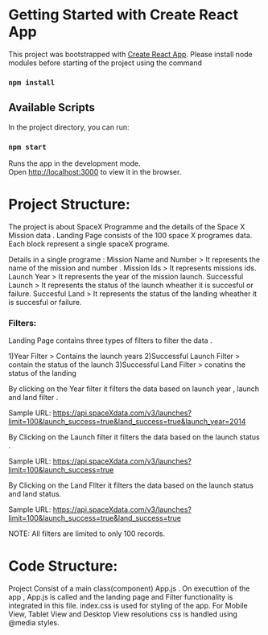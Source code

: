 # Getting Started with Create React App

This project was bootstrapped with [Create React App](https://github.com/facebook/create-react-app).
Please install node modules before starting of the project using the command 

### `npm install`

## Available Scripts

In the project directory, you can run:

### `npm start`

Runs the app in the development mode.\
Open [http://localhost:3000](http://localhost:3000) to view it in the browser.


# Project Structure:

The project is about SpaceX Programme and the details of the Space X Mission data .
Landing Page consists of the 100 space X programes data.
Each block represent a single spaceX programe.

Details in a single programe :
Mission Name and Number > It represents the name of the mission and number . 
Mission Ids > It represents missions ids.
Launch Year > It represents the year of the mission launch.
Successful Launch > It represents the status of the launch wheather it is succesful or failure.
Succesful Land > It represents the status of the landing wheather it is succesful or failure.

### Filters:

Landing Page contains three types of filters to filter the data .

1)Year Filter > Contains the launch years 
2)Successful Launch Filter > contain the status of the launch
3)Successful Land Filter > conatins the status of the landing

By clicking on the Year filter it filters the data based on launch year , launch and land filter .

 Sample URL: 
 https://api.spaceXdata.com/v3/launches?limit=100&launch_success=true&land_success=true&launch_year=2014

By Clicking on the Launch filter it filters the data based on the launch status .

 Sample URL:
 https://api.spaceXdata.com/v3/launches?limit=100&launch_success=true

By Clicking on the Land FIlter it filters the data based on the launch status and land status.

 Sample URL:
 https://api.spaceXdata.com/v3/launches?limit=100&launch_success=true&land_success=true

NOTE:
All filters are limited to only 100 records.

# Code Structure:

Project Consist of a main class(component) App.js .
On executtion of the app , App.js is called and the landing page and Filter functionality is integrated in this file.
index.css is used for styling of the app.
For Mobile View, Tablet View and Desktop View resolutions css is handled using @media styles.






